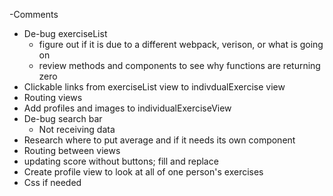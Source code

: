 -Comments
- De-bug exerciseList
    - figure out if it is due to a different webpack, verison, or what is going on
    - review methods and components to see why functions are returning zero
- Clickable links from exerciseList view to indivdualExercise view
- Routing views
- Add profiles and images to individualExerciseView
- De-bug search bar 
    - Not receiving data
- Research where to put average and if it needs its own component
- Routing between views
- updating score without buttons; fill and replace
- Create profile view to look at all of one person's exercises 
- Css if needed
